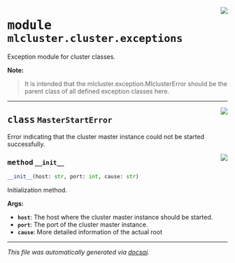 <!-- markdownlint-disable -->

<a href="https://github.com/khulnasoft/mlcluster/blob/main/src/mlcluster/cluster/exceptions.py#L0"><img align="right" style="float:right;" src="https://img.shields.io/badge/-source-cccccc?style=flat-square"></a>

# <kbd>module</kbd> `mlcluster.cluster.exceptions`
Exception module for cluster classes. 



**Note:**

> It is intended that the mlcluster.exception.MlclusterError should be the parent class of all defined exception classes here. 



---

<a href="https://github.com/khulnasoft/mlcluster/blob/main/src/mlcluster/cluster/exceptions.py#L11"><img align="right" style="float:right;" src="https://img.shields.io/badge/-source-cccccc?style=flat-square"></a>

## <kbd>class</kbd> `MasterStartError`
Error indicating that the cluster master instance could not be started successfully. 

<a href="https://github.com/khulnasoft/mlcluster/blob/main/src/mlcluster/cluster/exceptions.py#L14"><img align="right" style="float:right;" src="https://img.shields.io/badge/-source-cccccc?style=flat-square"></a>

### <kbd>method</kbd> `__init__`

```python
__init__(host: str, port: int, cause: str)
```

Initialization method. 



**Args:**
 
 - <b>`host`</b>:  The host where the cluster master instance should be started. 
 - <b>`port`</b>:  The port of the cluster master instance. 
 - <b>`cause`</b>:  More detailed information of the actual root 







---

_This file was automatically generated via [docsai](https://github.com/khulnasoft/docsai)._
